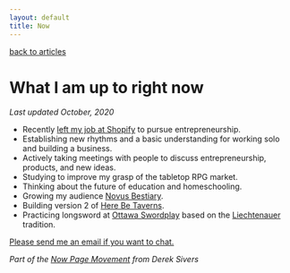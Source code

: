 ```yaml
---
layout: default
title: Now
---
```


[back to articles](/)

# What I am up to right now

_Last updated October, 2020_

- Recently [left my job at Shopify](https://www.adamwaselnuk.com/2020/08/27/into-the-unknown-leaving-shopify-to-build-a-business.html) to pursue entrepreneurship.
- Establishing new rhythms and a basic understanding for working solo and building a business.
- Actively taking meetings with people to discuss entrepreneurship, products, and new ideas.
- Studying to improve my grasp of the tabletop RPG market.
- Thinking about the future of education and homeschooling.
- Growing my audience [Novus Bestiary](https://www.novusbestiary.com).
- Building version 2 of [Here Be Taverns](http://www.herebetaverns.com).
- Practicing longsword at [Ottawa Swordplay](https://ottawaswordplay.com/) based on the [Liechtenauer](https://en.wikipedia.org/wiki/Johannes_Liechtenauer) tradition.

[Please send me an email if you want to chat.](mailto:adam.waselnuk@gmail.com)

_Part of the [Now Page Movement](https://sivers.org/nowff) from Derek Sivers_
